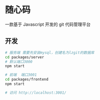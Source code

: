 # 随心码
一款基于 Javascript 开发的 git 代码管理平台
## 开发
```bash
# 服务端 需要先安装mysql，创建名为lzgit的数据库
cd packages/server
# 默认端口3000
npm start

# 前端  端口3001
cd packages/frontend
npm start

# 访问 http://localhost:3001/

```

